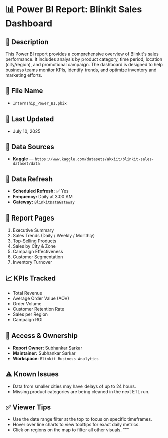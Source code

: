 
# 📊 Power BI Report: Blinkit Sales Dashboard

## 📝 Description
This Power BI report provides a comprehensive overview of Blinkit's sales performance. It includes analysis by product category, time period, location (city/region), and promotional campaign. The dashboard is designed to help business teams monitor KPIs, identify trends, and optimize inventory and marketing efforts.

## 📁 File Name
- `Internship_Power_BI.pbix`

## 📅 Last Updated
- July 10, 2025

## 📂 Data Sources
- **Kaggle** — `https://www.kaggle.com/datasets/akxiit/blinkit-sales-dataset/data`  

## 🔄 Data Refresh
- **Scheduled Refresh:** ✅ Yes  
- **Frequency:** Daily at 3:00 AM  
- **Gateway:** `BlinkitDataGateway`

## 🧭 Report Pages
1. Executive Summary  
2. Sales Trends (Daily / Weekly / Monthly)  
3. Top-Selling Products  
4. Sales by City & Zone  
5. Campaign Effectiveness  
6. Customer Segmentation  
7. Inventory Turnover

## 📈 KPIs Tracked
- Total Revenue  
- Average Order Value (AOV)  
- Order Volume  
- Customer Retention Rate  
- Sales per Region  
- Campaign ROI

## 🔐 Access & Ownership
- **Report Owner:** Subhankar Sarkar 
- **Maintainer:** Subhankar Sarkar
- **Workspace:** `Blinkit Business Analytics`

## ⚠️ Known Issues
- Data from smaller cities may have delays of up to 24 hours.  
- Missing product categories are being cleaned in the next ETL run.

## ✅ Viewer Tips
- Use the date range filter at the top to focus on specific timeframes.  
- Hover over line charts to view tooltips for exact daily metrics.  
- Click on regions on the map to filter all other visuals.
"""


